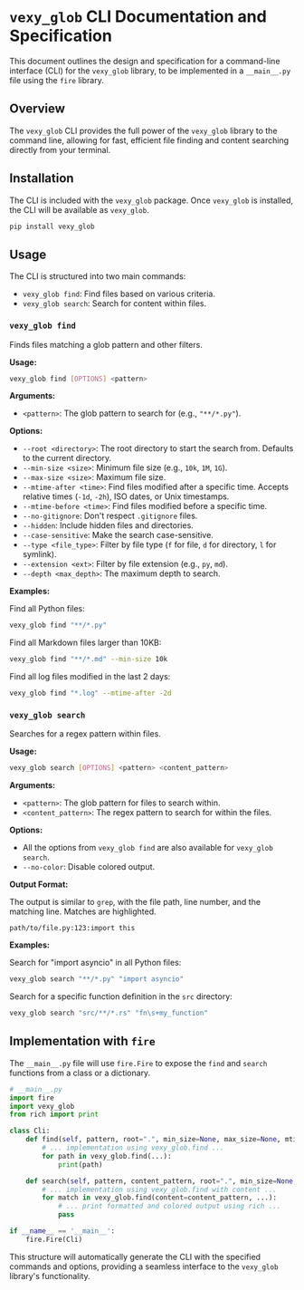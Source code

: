 # `vexy_glob` CLI Documentation and Specification

This document outlines the design and specification for a command-line interface (CLI) for the `vexy_glob` library, to be implemented in a `__main__.py` file using the `fire` library.

## Overview

The `vexy_glob` CLI provides the full power of the `vexy_glob` library to the command line, allowing for fast, efficient file finding and content searching directly from your terminal.

## Installation

The CLI is included with the `vexy_glob` package. Once `vexy_glob` is installed, the CLI will be available as `vexy_glob`.

```bash
pip install vexy_glob
```

## Usage

The CLI is structured into two main commands:

- `vexy_glob find`: Find files based on various criteria.
- `vexy_glob search`: Search for content within files.

### `vexy_glob find`

Finds files matching a glob pattern and other filters.

**Usage:**

```bash
vexy_glob find [OPTIONS] <pattern>
```

**Arguments:**

- `<pattern>`: The glob pattern to search for (e.g., `"**/*.py"`).

**Options:**

- `--root <directory>`: The root directory to start the search from. Defaults to the current directory.
- `--min-size <size>`: Minimum file size (e.g., `10k`, `1M`, `1G`).
- `--max-size <size>`: Maximum file size.
- `--mtime-after <time>`: Find files modified after a specific time. Accepts relative times (`-1d`, `-2h`), ISO dates, or Unix timestamps.
- `--mtime-before <time>`: Find files modified before a specific time.
- `--no-gitignore`: Don't respect `.gitignore` files.
- `--hidden`: Include hidden files and directories.
- `--case-sensitive`: Make the search case-sensitive.
- `--type <file_type>`: Filter by file type (`f` for file, `d` for directory, `l` for symlink).
- `--extension <ext>`: Filter by file extension (e.g., `py`, `md`).
- `--depth <max_depth>`: The maximum depth to search.

**Examples:**

Find all Python files:

```bash
vexy_glob find "**/*.py"
```

Find all Markdown files larger than 10KB:

```bash
vexy_glob find "**/*.md" --min-size 10k
```

Find all log files modified in the last 2 days:

```bash
vexy_glob find "*.log" --mtime-after -2d
```

### `vexy_glob search`

Searches for a regex pattern within files.

**Usage:**

```bash
vexy_glob search [OPTIONS] <pattern> <content_pattern>
```

**Arguments:**

- `<pattern>`: The glob pattern for files to search within.
- `<content_pattern>`: The regex pattern to search for within the files.

**Options:**

- All the options from `vexy_glob find` are also available for `vexy_glob search`.
- `--no-color`: Disable colored output.

**Output Format:**

The output is similar to `grep`, with the file path, line number, and the matching line. Matches are highlighted.

```
path/to/file.py:123:import this
```

**Examples:**

Search for "import asyncio" in all Python files:

```bash
vexy_glob search "**/*.py" "import asyncio"
```

Search for a specific function definition in the `src` directory:

```bash
vexy_glob search "src/**/*.rs" "fn\s+my_function"
```

## Implementation with `fire`

The `__main__.py` file will use `fire.Fire` to expose the `find` and `search` functions from a class or a dictionary.

```python
# __main__.py
import fire
import vexy_glob
from rich import print

class Cli:
    def find(self, pattern, root=".", min_size=None, max_size=None, mtime_after=None, mtime_before=None, no_gitignore=False, hidden=False, case_sensitive=False, type=None, extension=None, depth=None):
        # ... implementation using vexy_glob.find ...
        for path in vexy_glob.find(...):
            print(path)

    def search(self, pattern, content_pattern, root=".", min_size=None, max_size=None, mtime_after=None, mtime_before=None, no_gitignore=False, hidden=False, case_sensitive=False, type=None, extension=None, depth=None, no_color=False):
        # ... implementation using vexy_glob.find with content ...
        for match in vexy_glob.find(content=content_pattern, ...):
            # ... print formatted and colored output using rich ...
            pass

if __name__ == '__main__':
    fire.Fire(Cli)

```

This structure will automatically generate the CLI with the specified commands and options, providing a seamless interface to the `vexy_glob` library's functionality.
